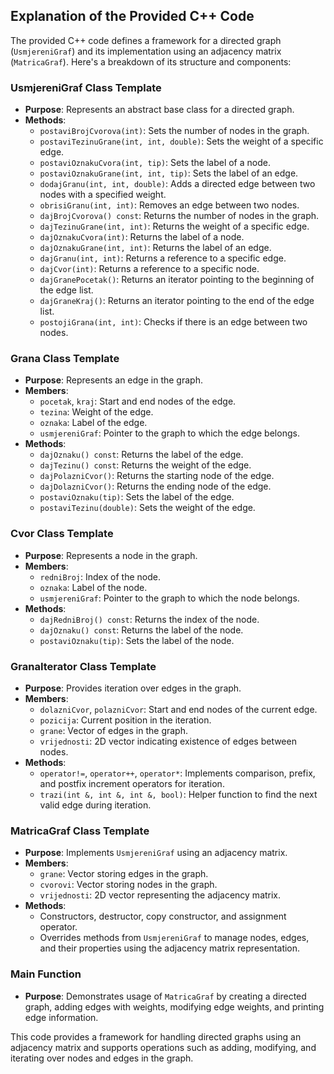 ## Explanation of the Provided C++ Code

The provided C++ code defines a framework for a directed graph (`UsmjereniGraf`) and its implementation using an adjacency matrix (`MatricaGraf`). Here's a breakdown of its structure and components:

### UsmjereniGraf Class Template
- **Purpose**: Represents an abstract base class for a directed graph.
- **Methods**:
  - `postaviBrojCvorova(int)`: Sets the number of nodes in the graph.
  - `postaviTezinuGrane(int, int, double)`: Sets the weight of a specific edge.
  - `postaviOznakuCvora(int, tip)`: Sets the label of a node.
  - `postaviOznakuGrane(int, int, tip)`: Sets the label of an edge.
  - `dodajGranu(int, int, double)`: Adds a directed edge between two nodes with a specified weight.
  - `obrisiGranu(int, int)`: Removes an edge between two nodes.
  - `dajBrojCvorova() const`: Returns the number of nodes in the graph.
  - `dajTezinuGrane(int, int)`: Returns the weight of a specific edge.
  - `dajOznakuCvora(int)`: Returns the label of a node.
  - `dajOznakuGrane(int, int)`: Returns the label of an edge.
  - `dajGranu(int, int)`: Returns a reference to a specific edge.
  - `dajCvor(int)`: Returns a reference to a specific node.
  - `dajGranePocetak()`: Returns an iterator pointing to the beginning of the edge list.
  - `dajGraneKraj()`: Returns an iterator pointing to the end of the edge list.
  - `postojiGrana(int, int)`: Checks if there is an edge between two nodes.

### Grana Class Template
- **Purpose**: Represents an edge in the graph.
- **Members**:
  - `pocetak`, `kraj`: Start and end nodes of the edge.
  - `tezina`: Weight of the edge.
  - `oznaka`: Label of the edge.
  - `usmjereniGraf`: Pointer to the graph to which the edge belongs.
- **Methods**:
  - `dajOznaku() const`: Returns the label of the edge.
  - `dajTezinu() const`: Returns the weight of the edge.
  - `dajPolazniCvor()`: Returns the starting node of the edge.
  - `dajDolazniCvor()`: Returns the ending node of the edge.
  - `postaviOznaku(tip)`: Sets the label of the edge.
  - `postaviTezinu(double)`: Sets the weight of the edge.

### Cvor Class Template
- **Purpose**: Represents a node in the graph.
- **Members**:
  - `redniBroj`: Index of the node.
  - `oznaka`: Label of the node.
  - `usmjereniGraf`: Pointer to the graph to which the node belongs.
- **Methods**:
  - `dajRedniBroj() const`: Returns the index of the node.
  - `dajOznaku() const`: Returns the label of the node.
  - `postaviOznaku(tip)`: Sets the label of the node.

### GranaIterator Class Template
- **Purpose**: Provides iteration over edges in the graph.
- **Members**:
  - `dolazniCvor`, `polazniCvor`: Start and end nodes of the current edge.
  - `pozicija`: Current position in the iteration.
  - `grane`: Vector of edges in the graph.
  - `vrijednosti`: 2D vector indicating existence of edges between nodes.
- **Methods**:
  - `operator!=`, `operator++`, `operator*`: Implements comparison, prefix, and postfix increment operators for iteration.
  - `trazi(int &, int &, int &, bool)`: Helper function to find the next valid edge during iteration.

### MatricaGraf Class Template
- **Purpose**: Implements `UsmjereniGraf` using an adjacency matrix.
- **Members**:
  - `grane`: Vector storing edges in the graph.
  - `cvorovi`: Vector storing nodes in the graph.
  - `vrijednosti`: 2D vector representing the adjacency matrix.
- **Methods**:
  - Constructors, destructor, copy constructor, and assignment operator.
  - Overrides methods from `UsmjereniGraf` to manage nodes, edges, and their properties using the adjacency matrix representation.

### Main Function
- **Purpose**: Demonstrates usage of `MatricaGraf` by creating a directed graph, adding edges with weights, modifying edge weights, and printing edge information.

This code provides a framework for handling directed graphs using an adjacency matrix and supports operations such as adding, modifying, and iterating over nodes and edges in the graph.
